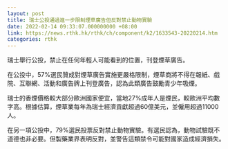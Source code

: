 ```yaml
---
layout: post
title: 瑞士公投通過進一步限制煙草廣告但反對禁止動物實驗
date: 2022-02-14 09:33:07.000000000 +08:00
link: https://news.rthk.hk/rthk/ch/component/k2/1633543-20220214.htm
categories: rthk
---
```


瑞士舉行公投，禁止在任何年輕人可能看到的位置，刊登煙草廣告。

在公投中，57%選民贊成對煙草廣告實施更嚴格限制，煙草商將不得在報紙、戲院、互聯網、活動和廣告牌上刊登廣告，認為此類廣告鼓勵青少年吸煙。

瑞士的香煙價格較大部分歐洲國家便宜，當地27%成年人是煙民，較歐洲平均數字高。根據估算，煙草業每年為瑞士經濟貢獻超過60億美元，並僱用超過11000人。

在另一項公投中，79%選民投票反對禁止動物實驗。有選民認為，動物試驗既不道德也非必要。但製藥業界表明反對，並警告這類禁令可能對國家造成經濟損失。
